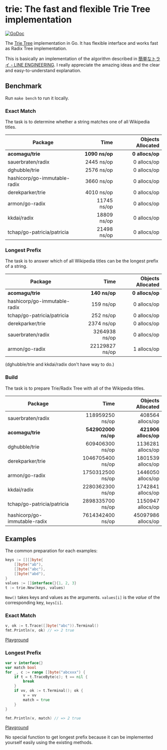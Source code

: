 # trie: The fast and flexible Trie Tree implementation

[![GoDoc](https://img.shields.io/badge/godoc-reference-blue.svg?style=flat-square)](https://godoc.org/github.com/acomagu/trie)

The [Trie Tree](https://wikipedia.org/wiki/Trie) implementation in Go. It has flexible interface and works fast as Radix Tree implementation.

This is basically an implementation of the algorithm described in [簡単なトライ - LINE ENGINEERING](https://engineering.linecorp.com/ja/blog/simple-tries/). I really appreciate the amazing ideas and the clear and easy-to-understand explanation.

## Benchmark

Run `make bench` to run it locally.

### Exact Match

The task is to determine whether a string matches one of all Wikipedia titles.

| Package                      |                Time |    Objects Allocated |
| ---------------------------- | -------------------:| --------------------:|
| **acomagu/trie**             |      **1090 ns/op** |      **0 allocs/op** |
| sauerbraten/radix            |          2445 ns/op |          0 allocs/op |
| dghubble/trie                |          2576 ns/op |          0 allocs/op |
| hashicorp/go-immutable-radix |          3660 ns/op |          0 allocs/op |
| derekparker/trie             |          4010 ns/op |          0 allocs/op |
| armon/go-radix               |         11745 ns/op |          0 allocs/op |
| kkdai/radix                  |         18809 ns/op |          0 allocs/op |
| tchap/go-patricia/patricia   |         21498 ns/op |          0 allocs/op |

### Longest Prefix

The task is to answer which of all Wikipedia titles can be the longest prefix of a string.

| Package                      |                Time |    Objects Allocated |
| ---------------------------- | -------------------:| --------------------:|
| **acomagu/trie**             |       **140 ns/op** |      **0 allocs/op** |
| hashicorp/go-immutable-radix |           159 ns/op |          0 allocs/op |
| tchap/go-patricia/patricia   |           252 ns/op |          0 allocs/op |
| derekparker/trie             |          2374 ns/op |          0 allocs/op |
| sauerbraten/radix            |       3264938 ns/op |          0 allocs/op |
| armon/go-radix               |      22129827 ns/op |          1 allocs/op |

(dghubble/trie and kkdai/radix don't have way to do.)

### Build

The task is to prepare Trie/Radix Tree with all of the Wikipedia titles.

| Package                      |                Time |    Objects Allocated |
| ---------------------------- | -------------------:| --------------------:|
| sauerbraten/radix            |     118959250 ns/op |     408564 allocs/op |
| **acomagu/trie**             | **542902000 ns/op** | **421906 allocs/op** |
| dghubble/trie                |     609406300 ns/op |    1136281 allocs/op |
| derekparker/trie             |    1046705400 ns/op |    1801539 allocs/op |
| armon/go-radix               |    1750312500 ns/op |    1446050 allocs/op |
| kkdai/radix                  |    2280362300 ns/op |    1742841 allocs/op |
| tchap/go-patricia/patricia   |    2898335700 ns/op |    1150947 allocs/op |
| hashicorp/go-immutable-radix |    7614342400 ns/op |   45097986 allocs/op |

## Examples

The common preparation for each examples:

```Go
keys := [][]byte{
	[]byte("ab"),
	[]byte("abc"),
	[]byte("abd"),
}
values := []interface{}{1, 2, 3}
t := trie.New(keys, values)
```

`New()` takes keys and values as the arguments. `values[i]` is the *value* of the corresponding key, `keys[i]`.

### Exact Match

```Go
v, ok := t.Trace([]byte("abc")).Terminal()
fmt.Println(v, ok) // => 2 true
```

[Playground](https://play.golang.org/p/zi6qql1x0N_y)

### Longest Prefix

```Go
var v interface{}
var match bool
for _, c := range []byte("abcxxx") {
	if t = t.TraceByte(c); t == nil {
		break
	}
	if vv, ok := t.Terminal(); ok {
		v = vv
		match = true
	}
}

fmt.Println(v, match) // => 2 true
```

[Playground](https://play.golang.org/p/kMfsi15FItP)

No special function to get longest prefix because it can be implemented yourself easily using the existing methods.
